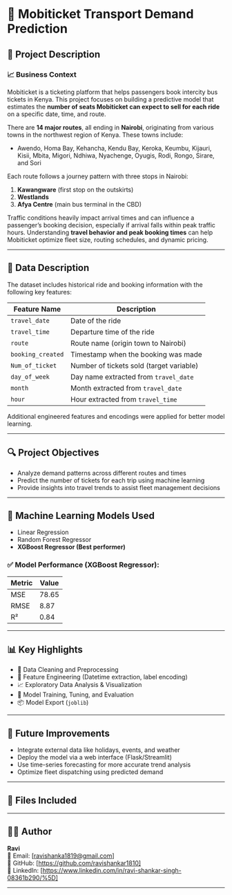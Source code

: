 # 🚌 Mobiticket Transport Demand Prediction

## 📌 Project Description

### 📈 Business Context

Mobiticket is a ticketing platform that helps passengers book intercity bus tickets in Kenya. This project focuses on building a predictive model that estimates the **number of seats Mobiticket can expect to sell for each ride** on a specific date, time, and route.

There are **14 major routes**, all ending in **Nairobi**, originating from various towns in the northwest region of Kenya. These towns include:

- Awendo, Homa Bay, Kehancha, Kendu Bay, Keroka, Keumbu, Kijauri, Kisii, Mbita, Migori, Ndhiwa, Nyachenge, Oyugis, Rodi, Rongo, Sirare, and Sori

Each route follows a journey pattern with three stops in Nairobi:
1. **Kawangware** (first stop on the outskirts)
2. **Westlands**
3. **Afya Centre** (main bus terminal in the CBD)

Traffic conditions heavily impact arrival times and can influence a passenger’s booking decision, especially if arrival falls within peak traffic hours. Understanding **travel behavior and peak booking times** can help Mobiticket optimize fleet size, routing schedules, and dynamic pricing.

---

## 🧾 Data Description

The dataset includes historical ride and booking information with the following key features:

| Feature Name        | Description                                          |
|---------------------|------------------------------------------------------|
| `travel_date`       | Date of the ride                                     |
| `travel_time`       | Departure time of the ride                           |
| `route`             | Route name (origin town to Nairobi)                  |
| `booking_created`   | Timestamp when the booking was made                  |
| `Num_of_ticket`     | Number of tickets sold (target variable)             |
| `day_of_week`       | Day name extracted from `travel_date`                |
| `month`             | Month extracted from `travel_date`                   |
| `hour`              | Hour extracted from `travel_time`                    |

Additional engineered features and encodings were applied for better model learning.

---

## 🔍 Project Objectives

- Analyze demand patterns across different routes and times
- Predict the number of tickets for each trip using machine learning
- Provide insights into travel trends to assist fleet management decisions

---

## 🧠 Machine Learning Models Used

- Linear Regression
- Random Forest Regressor
- **XGBoost Regressor (Best performer)**

### ✅ Model Performance (XGBoost Regressor):
| Metric | Value |
|--------|-------|
| MSE    | 78.65 |
| RMSE   | 8.87  |
| R²     | 0.84  |

---

## 📊 Key Highlights

- 🧹 Data Cleaning and Preprocessing
- 🧠 Feature Engineering (Datetime extraction, label encoding)
- 📈 Exploratory Data Analysis & Visualization
- 🔁 Model Training, Tuning, and Evaluation
- 📦 Model Export (`joblib`)

---

## 🔮 Future Improvements

- Integrate external data like holidays, events, and weather
- Deploy the model via a web interface (Flask/Streamlit)
- Use time-series forecasting for more accurate trend analysis
- Optimize fleet dispatching using predicted demand

---

## 📁 Files Included





---

## 👨‍💻 Author

**Ravi**  
📧 Email: [ravishanka1819@gmail.com]  
🐙 GitHub: [https://github.com/ravishankar1810]  
🔗 LinkedIn: [https://www.linkedin.com/in/ravi-shankar-singh-08361b290/%5D]  

---
